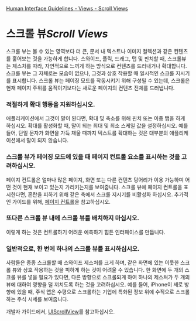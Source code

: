 [Human Interface Guidelines - Views - Scroll Views](https://developer.apple.com/design/human-interface-guidelines/ios/views/scroll-views/)

# 스크롤 뷰*Scroll Views*

스크롤 뷰는 볼 수 있는 영역보다 더 큰, 문서 내 텍스트나 이미지 컬렉션과 같은 컨텐츠를 훑어보는 것을 가능하게 합니다. 스와이프, 플릭, 드래그, 탭 및 핀치할 때, 스크롤뷰는 제스처를 따라, 자연적으로 느끼게 하는 방식으로 컨텐츠를 드러내거나 확대합니다. 스크롤 뷰는 그 자체로는 모습이 없으나, 그것과 상호 작용할 때 일시적인 스크롤 지시기를 표시합니다. 스크롤 뷰는 페이징 모드를 작동시키기 위해 구성될 수 있는데, 스크롤은 현재 페이지 주위를 움직이기보다는 새로운 페이지의 컨텐츠 전체를 드러냅니다.

### 적절하게 확대 행동을 지원하십시오.

애플리케이션에서 그것이 말이 된다면, 확대 및 축소를 위해 핀치 또는 이중 탭을 하게 하십시오. 확대를 활성화할 때, 말이 되는 최대 및 최소 스케일 값을 설정하십시오. 예를 들어, 단일 문자가 화면을 가득 채울 때까지 텍스트를 확대하는 것은 대부분의 애플리케이션에서 말이 되지 않습니다.

### 스크롤 뷰가 페이징 모드에 있을 때 페이지 컨트롤 요소를 표시하는 것을 고려하십시오.

페이지 컨트롤은 얼마나 많은 페이지, 화면 또는 다른 컨텐츠 덩어리가 이용 가능하며 어떤 것이 현재 보이고 있는지 가리키는지를 보여줍니다. 스크롤 뷰에 페이지 컨트롤을 표시한다면, 혼란을 피하기 위해 같은 축에서 스크롤 지시기를 비활성화 하십시오. 추가적인 가이드를 위해, [페이지 컨트롤](https://developer.apple.com/design/human-interface-guidelines/ios/controls/page-controls/)을 참고하십시오.

### 또다른 스크롤 뷰 내에 스크롤 뷰를 배치하지 마십시오.

이렇게 하는 것은 컨트롤하기 어려운 예측하기 힘든 인터페이스를 만듭니다.

### 일반적으로, 한 번에 하나의 스크롤 뷰를 표시하십시오.

사람들은 종종 스크롤할 때 스와이프 제스처를 크게 하며, 같은 화면에 있는 이웃한 스크롤 뷰와 상호 작용하는 것을 피하게 하는 것이 어려울 수 있습니다. 한 화면에 두 개의 스크롤 뷰를 넣을 필요가 있다면, 다른 방향으로 스크롤되게 하여 하나의 제스처가 두 개의 뷰에 대하여 영향을 덜 끼치도록 하는 것을 고려하십시오. 예를 들어, iPhone이 세로 방향에 있을 때, 주식 앱은 수평으로 스크롤하는 기업에 특화된 정보 위에 수직으로 스크롤하는 주식 시세를 보여줍니다.

개발자 가이드에서, [UIScrollView](https://developer.apple.com/documentation/uikit/uiscrollview)를 참고하십시오.